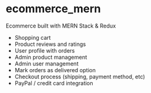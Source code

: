 # ecommerce_mern

Ecommerce built with MERN Stack &amp; Redux

- Shopping cart
- Product reviews and ratings
- User profile with orders
- Admin product management
- Admin user management
- Mark orders as delivered option
- Checkout process (shipping, payment method, etc)
- PayPal / credit card integration
